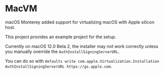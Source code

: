 # MacVM

macOS Monterey added support for virtualizing macOS with Apple silicon host.

This project provides an example project for the setup.

Currently on macOS 12.0 Beta 2, the installer may not work correctly unless you manually override the `AuthInstallSigningServerURL`.

You can do so with `defaults write com.apple.Virtualization.Installation AuthInstallSigningServerURL https://gs.apple.com`.
